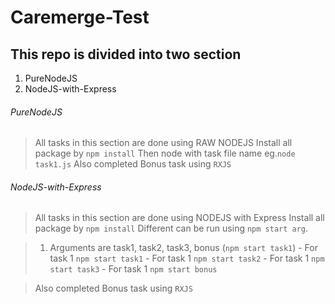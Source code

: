 # Caremerge-Test
## This repo is divided into two section
1. PureNodeJS
2. NodeJS-with-Express

###### PureNodeJS
> All tasks in this section are done using RAW NODEJS 
> Install all package by `npm install`
> Then node with task file name eg.`node task1.js`
> Also completed Bonus task using `RXJS`  



###### NodeJS-with-Express
> All tasks in this section are done using NODEJS with Express 
> Install all package by `npm install`
> Different can be run using `npm start arg`.

> 1. Arguments are task1, task2, task3, bonus  (`npm start task1`)
    - For task 1  `npm start task1`
    - For task 1  `npm start task2`
    - For task 1  `npm start task3`
    - For task 1  `npm start bonus`
    
> Also completed Bonus task using `RXJS`